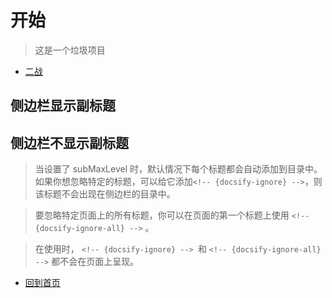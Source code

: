# 开始

>这是一个垃圾项目

* [二战](second/guide)

## 侧边栏显示副标题

## 侧边栏不显示副标题 <!-- {docsify-ignore}-->
>当设置了 subMaxLevel 时，默认情况下每个标题都会自动添加到目录中。如果你想忽略特定的标题，可以给它添加`<!-- {docsify-ignore} -->`，则该标题不会出现在侧边栏的目录中。

>要忽略特定页面上的所有标题，你可以在页面的第一个标题上使用 `<!-- {docsify-ignore-all} -->` 。

>在使用时， `<!-- {docsify-ignore} --> `和 `<!-- {docsify-ignore-all} -->` 都不会在页面上呈现。

* [回到首页](/)